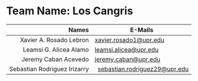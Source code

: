 # Team Name: Los Cangris
|           Names              |             E-Mails           |
|-----------------------------:|-------------------------------|
| Xavier A. Rosado Lebron      | xavier.rosado1@upr.edu        |
| Leamsi G. Alicea Alamo       | leamsi.alicea@upr.edu         |
| Jeremy Caban Acevedo         | jeremy.caban@upr.edu          |
| Sebastian Rodriguez Irizarry | sebastian.rodriguez29@upr.edu |            
              
